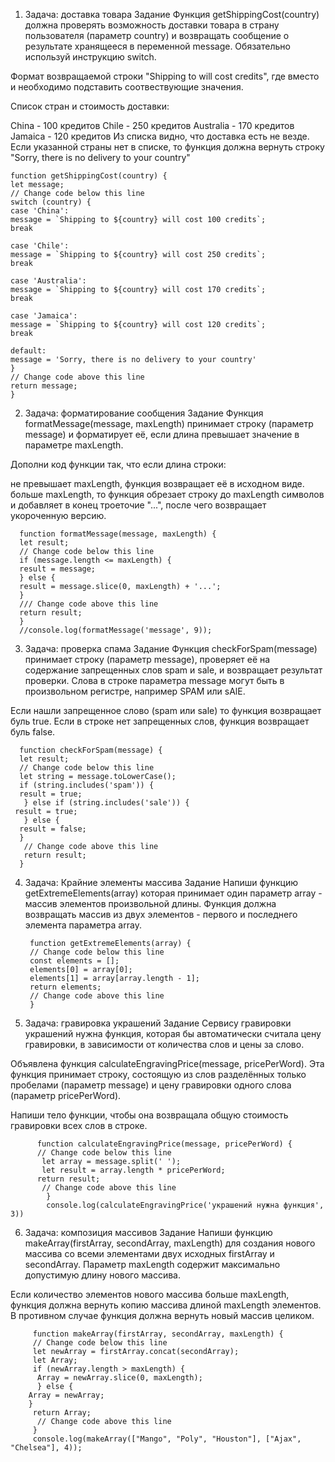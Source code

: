    1.  Задача: доставка товара
Задание
Функция getShippingCost(country) должна проверять возможность доставки товара в страну пользователя (параметр country) и возвращать сообщение о результате хранящееся в переменной message. Обязательно используй инструкцию switch.

Формат возвращаемой строки "Shipping to <country> will cost <price> credits", где вместо <country> и <price> необходимо подставить соотвествующие значения.

Список стран и стоимость доставки:

China - 100 кредитов
Chile - 250 кредитов
Australia - 170 кредитов
Jamaica - 120 кредитов
Из списка видно, что доставка есть не везде. Если указанной страны нет в списке, то функция должна вернуть строку "Sorry, there is no delivery to your country"
  
    function getShippingCost(country) {
    let message;
    // Change code below this line
    switch (country) {
    case 'China':
    message = `Shipping to ${country} will cost 100 credits`;
    break
      
    case 'Chile':
    message = `Shipping to ${country} will cost 250 credits`;
    break
      
    case 'Australia':
    message = `Shipping to ${country} will cost 170 credits`;
    break
      
    case 'Jamaica':
    message = `Shipping to ${country} will cost 120 credits`;
    break
      
    default:
    message = 'Sorry, there is no delivery to your country'
    }
    // Change code above this line
    return message;
    }
    
  2.  Задача: форматирование сообщения
Задание
Функция formatMessage(message, maxLength) принимает строку (параметр message) и форматирует её, если длина превышает значение в параметре maxLength.

Дополни код функции так, что если длина строки:

не превышает maxLength, функция возвращает её в исходном виде.
больше maxLength, то функция обрезает строку до maxLength символов и добавляет в конец троеточие "...", после чего возвращает укороченную версию.
    
      function formatMessage(message, maxLength) {
      let result;
      // Change code below this line
      if (message.length <= maxLength) {
      result = message; 
      } else {
      result = message.slice(0, maxLength) + '...';
      }
      /// Change code above this line
      return result;
      }
      //console.log(formatMessage('message', 9));

                                 
   3.  Задача: проверка спама
Задание
Функция checkForSpam(message) принимает строку (параметр message), проверяет её на содержание запрещенных слов spam и sale, и возвращает результат проверки. Слова в строке параметра message могут быть в произвольном регистре, например SPAM или sAlE.

Если нашли запрещенное слово (spam или sale) то функция возвращает буль true.
Если в строке нет запрещенных слов, функция возвращает буль false.
                                 
      function checkForSpam(message) {
      let result;
      // Change code below this line
      let string = message.toLowerCase();
      if (string.includes('spam')) {
      result = true;
       } else if (string.includes('sale')) {
     result = true; 
       } else {
      result = false; 
      }
       // Change code above this line
       return result;
      }
                                     
     
   4. Задача: Крайние элементы массива
Задание
Напиши функцию getExtremeElements(array) которая принимает один параметр array - массив элементов произвольной длины. Функция должна возвращать массив из двух элементов - первого и последнего элемента параметра array.
                                     
           function getExtremeElements(array) {
           // Change code below this line
           const elements = [];
           elements[0] = array[0];
           elements[1] = array[array.length - 1];
           return elements;
           // Change code above this line
           }                              
                           
  5.  Задача: гравировка украшений
Задание
Сервису гравировки украшений нужна функция, которая бы автоматически считала цену гравировки, в зависимости от количества слов и цены за слово.

Объявлена функция calculateEngravingPrice(message, pricePerWord). Эта функция принимает строку, состоящую из слов разделённых только пробелами (параметр message) и цену гравировки одного слова (параметр pricePerWord).

Напиши тело функции, чтобы она возвращала общую стоимость гравировки всех слов в строке.
                                      
          function calculateEngravingPrice(message, pricePerWord) {
          // Change code below this line
           let array = message.split(' ');
           let result = array.length * pricePerWord;
          return result;
           // Change code above this line
            }
            console.log(calculateEngravingPrice('украшений нужна функция', 3))                           

                                     
   6. Задача: композиция массивов
Задание
Напиши функцию makeArray(firstArray, secondArray, maxLength) для создания нового массива со всеми элементами двух исходных firstArray и secondArray. Параметр maxLength содержит максимально допустимую длину нового массива.

Если количество элементов нового массива больше maxLength, функция должна вернуть копию массива длиной maxLength элементов. В противном случае функция должна вернуть новый массив целиком.
                                     
         function makeArray(firstArray, secondArray, maxLength) {
         // Change code below this line
         let newArray = firstArray.concat(secondArray);
         let Array;
         if (newArray.length > maxLength) {
          Array = newArray.slice(0, maxLength); 
          } else {
        Array = newArray;
        }
         return Array;
          // Change code above this line
         }
         console.log(makeArray(["Mango", "Poly", "Houston"], ["Ajax", "Chelsea"], 4));                            
